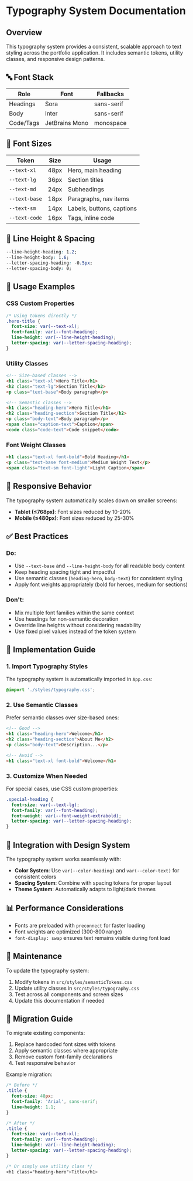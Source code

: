 # Typography System Documentation

## Overview
This typography system provides a consistent, scalable approach to text styling across the portfolio application. It includes semantic tokens, utility classes, and responsive design patterns.

## 🔤 Font Stack

| Role | Font | Fallbacks |
|------|------|----------|
| Headings | Sora | sans-serif |
| Body | Inter | sans-serif |
| Code/Tags | JetBrains Mono | monospace |

## 📏 Font Sizes

| Token | Size | Usage |
|-------|------|-------|
| `--text-xl` | 48px | Hero, main heading |
| `--text-lg` | 36px | Section titles |
| `--text-md` | 24px | Subheadings |
| `--text-base` | 18px | Paragraphs, nav items |
| `--text-sm` | 14px | Labels, buttons, captions |
| `--text-code` | 16px | Tags, inline code |

## 🔡 Line Height & Spacing

```css
--line-height-heading: 1.2;
--line-height-body: 1.6;
--letter-spacing-heading: -0.5px;
--letter-spacing-body: 0;
```

## 🎯 Usage Examples

### CSS Custom Properties
```css
/* Using tokens directly */
.hero-title {
  font-size: var(--text-xl);
  font-family: var(--font-heading);
  line-height: var(--line-height-heading);
  letter-spacing: var(--letter-spacing-heading);
}
```

### Utility Classes
```html
<!-- Size-based classes -->
<h1 class="text-xl">Hero Title</h1>
<h2 class="text-lg">Section Title</h2>
<p class="text-base">Body paragraph</p>

<!-- Semantic classes -->
<h1 class="heading-hero">Hero Title</h1>
<h2 class="heading-section">Section Title</h2>
<p class="body-text">Body paragraph</p>
<span class="caption-text">Caption</span>
<code class="code-text">Code snippet</code>
```

### Font Weight Classes
```html
<h1 class="text-xl font-bold">Bold Heading</h1>
<p class="text-base font-medium">Medium Weight Text</p>
<span class="text-sm font-light">Light Caption</span>
```

## 📱 Responsive Behavior

The typography system automatically scales down on smaller screens:

- **Tablet (≤768px)**: Font sizes reduced by 10-20%
- **Mobile (≤480px)**: Font sizes reduced by 25-30%

## ✅ Best Practices

### Do:
- Use `--text-base` and `--line-height-body` for all readable body content
- Keep heading spacing tight and impactful
- Use semantic classes (`heading-hero`, `body-text`) for consistent styling
- Apply font weights appropriately (bold for heroes, medium for sections)

### Don't:
- Mix multiple font families within the same context
- Use headings for non-semantic decoration
- Override line heights without considering readability
- Use fixed pixel values instead of the token system

## 🔧 Implementation Guide

### 1. Import Typography Styles
The typography system is automatically imported in `App.css`:
```css
@import './styles/typography.css';
```

### 2. Use Semantic Classes
Prefer semantic classes over size-based ones:
```html
<!-- Good -->
<h1 class="heading-hero">Welcome</h1>
<h2 class="heading-section">About Me</h2>
<p class="body-text">Description...</p>

<!-- Avoid -->
<h1 class="text-xl font-bold">Welcome</h1>
```

### 3. Customize When Needed
For special cases, use CSS custom properties:
```css
.special-heading {
  font-size: var(--text-lg);
  font-family: var(--font-heading);
  font-weight: var(--font-weight-extrabold);
  letter-spacing: var(--letter-spacing-heading);
}
```

## 🎨 Integration with Design System

The typography system works seamlessly with:
- **Color System**: Use `var(--color-heading)` and `var(--color-text)` for consistent colors
- **Spacing System**: Combine with spacing tokens for proper layout
- **Theme System**: Automatically adapts to light/dark themes

## 📊 Performance Considerations

- Fonts are preloaded with `preconnect` for faster loading
- Font weights are optimized (300-800 range)
- `font-display: swap` ensures text remains visible during font load

## 🔄 Maintenance

To update the typography system:
1. Modify tokens in `src/styles/semanticTokens.css`
2. Update utility classes in `src/styles/typography.css`
3. Test across all components and screen sizes
4. Update this documentation if needed

## 📝 Migration Guide

To migrate existing components:
1. Replace hardcoded font sizes with tokens
2. Apply semantic classes where appropriate
3. Remove custom font-family declarations
4. Test responsive behavior

Example migration:
```css
/* Before */
.title {
  font-size: 48px;
  font-family: 'Arial', sans-serif;
  line-height: 1.1;
}

/* After */
.title {
  font-size: var(--text-xl);
  font-family: var(--font-heading);
  line-height: var(--line-height-heading);
  letter-spacing: var(--letter-spacing-heading);
}

/* Or simply use utility class */
<h1 class="heading-hero">Title</h1>
```